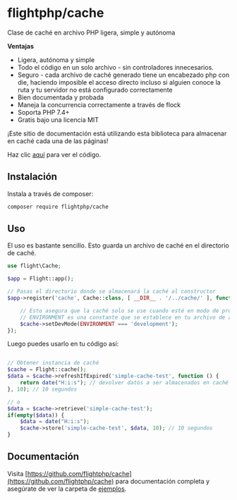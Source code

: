 # flightphp/cache

Clase de caché en archivo PHP ligera, simple y autónoma

**Ventajas** 
- Ligera, autónoma y simple
- Todo el código en un solo archivo - sin controladores innecesarios.
- Seguro - cada archivo de caché generado tiene un encabezado php con die, haciendo imposible el acceso directo incluso si alguien conoce la ruta y tu servidor no está configurado correctamente
- Bien documentada y probada
- Maneja la concurrencia correctamente a través de flock
- Soporta PHP 7.4+
- Gratis bajo una licencia MIT

¡Este sitio de documentación está utilizando esta biblioteca para almacenar en caché cada una de las páginas!

Haz clic [aquí](https://github.com/flightphp/cache) para ver el código.

## Instalación

Instala a través de composer:

```bash
composer require flightphp/cache
```

## Uso

El uso es bastante sencillo. Esto guarda un archivo de caché en el directorio de caché.

```php
use flight\Cache;

$app = Flight::app();

// Pasas el directorio donde se almacenará la caché al constructor
$app->register('cache', Cache::class, [ __DIR__ . '/../cache/' ], function(Cache $cache) {

	// Esto asegura que la caché solo se use cuando esté en modo de producción
	// ENVIRONMENT es una constante que se establece en tu archivo de arranque o en otro lugar de tu aplicación
	$cache->setDevMode(ENVIRONMENT === 'development');
});
```

Luego puedes usarlo en tu código así:

```php

// Obtener instancia de caché
$cache = Flight::cache();
$data = $cache->refreshIfExpired('simple-cache-test', function () {
    return date("H:i:s"); // devolver datos a ser almacenados en caché
}, 10); // 10 segundos

// o
$data = $cache->retrieve('simple-cache-test');
if(empty($data)) {
	$data = date("H:i:s");
	$cache->store('simple-cache-test', $data, 10); // 10 segundos
}
```

## Documentación

Visita [https://github.com/flightphp/cache](https://github.com/flightphp/cache) para documentación completa y asegúrate de ver la carpeta de [ejemplos](https://github.com/flightphp/cache/tree/master/examples).